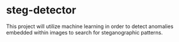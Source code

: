 # steg-detector
This project will utilize machine learning in order to detect anomalies embedded within images to search for steganographic patterns.
